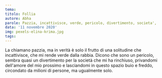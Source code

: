 ```yaml
---
tema:
titolo: Follia
autore: Abha
parole: Pazzia, incattivisce, verde, pericolo, divertimento, societa', amore, buio
data: '11 novembre 2020'
img: pexels-elina-krima.jpg
tags: 
---
```

La chiamano pazzia, ma in verità è solo il frutto di una solitudine che incattivisce, che mi rende verde dalla rabbia. Dicono che sono un  pericolo, sembra quasi un divertimento per la società che mi ha rinchiuso, privandomi dell'amore del mio prossimo e lasciandomi in questo spazio buio e freddo, circondato da milioni di persone, ma ugualmente solo.

